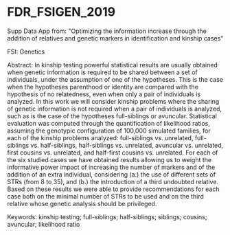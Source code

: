 # FDR_FSIGEN_2019
Supp Data App from:
"Optimizing the information increase through the addition of relatives and genetic markers in identification and kinship cases"

FSI: Genetics

Abstract:
In kinship testing powerful statistical results are usually obtained when genetic information is required to be shared between a set of individuals, under the assumption of one of the hypotheses. This is the case when the hypotheses
parenthood or identity are compared with the hypothesis of no relatedness, even when only a pair of individuals is analyzed. In this work we will consider kinship problems where the sharing of genetic information is not required when
a pair of individuals is analyzed, such as is the case of the hypotheses full-siblings or avuncular. Statistical evaluation was computed through the quantification of likelihood ratios, assuming the genotypic configuration of 100,000
simulated families, for each of the kinship problems analyzed: full-siblings vs. unrelated, full-siblings vs. half-siblings, half-siblings vs. unrelated, avuncular vs. unrelated, first cousins vs. unrelated, and half-first cousins vs. unrelated. For
each of the six studied cases we have obtained results allowing us to weight the informative power impact of increasing the number of markers and of the addition of an extra individual, considering (a.) the use of different sets of
STRs (from 8 to 35), and (b.) the introduction of a third undoubted relative. Based on these results we were able to provide recommendations for each case both on the minimal number of STRs to be used and on the third relative
whose genetic analysis should be privileged.

Keywords:
kinship testing; full-siblings; half-siblings; siblings; cousins; avuncular; likelihood
ratio
